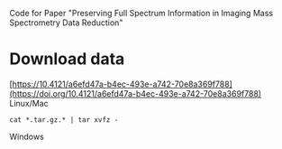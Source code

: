 Code for Paper "Preserving Full Spectrum Information in Imaging Mass Spectrometry Data Reduction"

# Download data
[https://10.4121/a6efd47a-b4ec-493e-a742-70e8a369f788](https://doi.org/10.4121/a6efd47a-b4ec-493e-a742-70e8a369f788)
Linux/Mac
```
cat *.tar.gz.* | tar xvfz -
```

Windows
```
```
